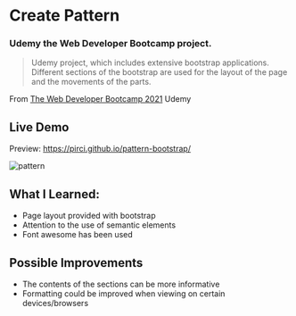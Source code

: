 # Create Pattern

### Udemy the Web Developer Bootcamp project.

> Udemy project, which includes extensive bootstrap applications. Different sections of the bootstrap are used for the layout of the page and the movements of the parts.

From [The Web Developer Bootcamp 2021](https://www.udemy.com/course/the-web-developer-bootcamp/learn/lecture/22587506?start=15#overview) Udemy


## Live Demo

Preview:  https://pirci.github.io/pattern-bootstrap/


![pattern](https://makeagif.com/i/w3R4BE)


## What I Learned:

- Page layout provided with bootstrap
- Attention to the use of semantic elements
- Font awesome has been used


## Possible Improvements

- The contents of the sections can be more informative
- Formatting could be improved when viewing on certain devices/browsers




